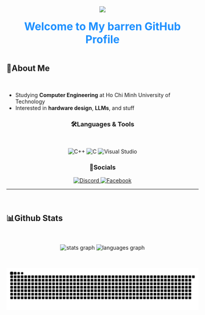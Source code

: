 <div align="center">
  <img height="200" src="https://media1.giphy.com/media/v1.Y2lkPTc5MGI3NjExNXBoZjViczBzdGR6cDg2OTMycG55ZThzY20ybWVyamZzZzdleWdscyZlcD12MV9pbnRlcm5hbF9naWZfYnlfaWQmY3Q9Zw/uGja5PHCc5C0co1jh9/giphy.gif"  />
</div>

<br clear="both">

<h1 align="center" style="color: #1e90ff; font-weight: bold; margin: 0;">Welcome to My barren GitHub Profile</h1>

<br clear="both">

## 🌟About Me
<br clear="both">

-  Studying **Computer Engineering** at Ho Chi Minh University of Technology
- Interested in **hardware design**, **LLMs**, and stuff

<h3 align="center">🛠️Languages & Tools</h3>
<br clear="both">

<p align="center">
  <img src="https://cdn.jsdelivr.net/gh/devicons/devicon/icons/cplusplus/cplusplus-original.svg" height="40" alt="C++" />
  <img src="https://cdn.jsdelivr.net/gh/devicons/devicon/icons/c/c-original.svg" height="40" alt="C" />
  <img src="https://cdn.jsdelivr.net/gh/devicons/devicon/icons/visualstudio/visualstudio-plain.svg" height="40" alt="Visual Studio" />
</p>

<h3 align="center">📱Socials</h3
<br clear="both">

<p align="center">
  <a href="https://discord.com/users/curryramsey" target="_blank">
    <img src="https://raw.githubusercontent.com/maurodesouza/profile-readme-generator/master/src/assets/icons/social/discord/default.svg" height="40" alt="Discord" />
  </a>
  <a href="https://www.facebook.com/khang.nguyen.103817/" target="_blank">
    <img src="https://raw.githubusercontent.com/maurodesouza/profile-readme-generator/master/src/assets/icons/social/facebook/default.svg" height="40" alt="Facebook" />
  </a>
</p>

---

<br clear="both">
<h2 align="left">📊Github Stats</h2>
<br clear="both">

<p align="center">
  <img src="https://github-readme-stats.vercel.app/api?username=iiTatoman&hide_title=false&hide_rank=false&show_icons=true&include_all_commits=true&count_private=true&disable_animations=false&theme=tokyonight&locale=en&hide_border=false&order=1" height="150" alt="stats graph" />
  <img src="https://github-readme-stats.vercel.app/api/top-langs?username=iiTatoman&locale=en&hide_title=false&layout=compact&card_width=320&langs_count=5&theme=tokyonight&hide_border=false&order=2" height="150" alt="languages graph" />
</p>

<br clear="both">

<p align="center">
<img src="https://raw.githubusercontent.com/iiTatoman/iiTatoman/output/github-snake-dark.svg" alt="snake gif" />
</p>
